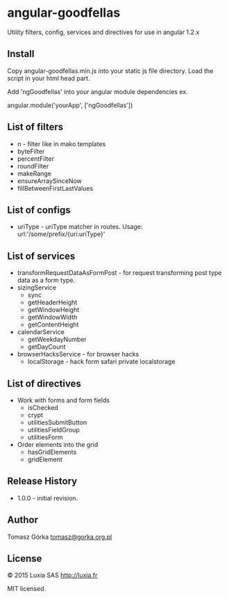 # angular-goodfellas

Utility filters, config, services and directives for use in angular 1.2.x

## Install

Copy angular-goodfellas.min.js into your static js file directory.
Load the script in your html head part.

Add 'ngGoodfellas' into your angular module dependencies ex.

angular.module('yourApp', ['ngGoodfellas'])

## List of filters

+ n - filter like in mako templates
+ byteFilter
+ percentFilter
+ roundFilter
+ makeRange
+ ensureArraySinceNow
+ fillBetweenFirstLastValues

## List of configs

+ uriType - uriType matcher in routes. Usage: url:'/some/prefix/{uri:uriType}'

## List of services

+ transformRequestDataAsFormPost - for request transforming post type data as a form type.
+ sizingService
  + sync
  + getHeaderHeight
  + getWindowHeight
  + getWindowWidth
  + getContentHeight
+ calendarService
  + getWeekdayNumber
  + getDayCount
+ browserHacksService - for browser hacks
  + localStorage - hack form safari private localstorage

## List of directives

+ Work with forms and form fields
  + isChecked
  + crypt
  + utilitiesSubmitButton
  + utilitiesFieldGroup
  + utilitiesForm
+ Order elements into the grid
  + hasGridElements
  + gridElement

## Release History
+ 1.0.0 - initial revision.

## Author
Tomasz Górka <tomasz@gorka.org.pl>

## License
&copy; 2015 Luxia SAS <http://luxia.fr>

MIT licensed.
